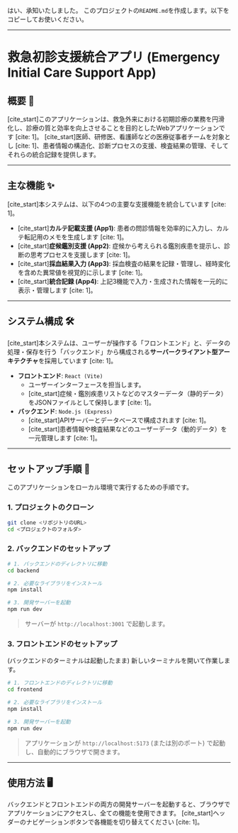 はい、承知いたしました。
このプロジェクトの`README.md`を作成します。以下をコピーしてお使いください。

-----

# 救急初診支援統合アプリ (Emergency Initial Care Support App)

## 概要 📝

[cite\_start]このアプリケーションは、救急外来における初期診療の業務を円滑化し、診療の質と効率を向上させることを目的としたWebアプリケーションです [cite: 1]。
[cite\_start]医師、研修医、看護師などの医療従事者チームを対象とし [cite: 1]、患者情報の構造化、診断プロセスの支援、検査結果の管理、そしてそれらの統合記録を提供します。

-----

## 主な機能 ✨

[cite\_start]本システムは、以下の4つの主要な支援機能を統合しています [cite: 1]。

  * [cite\_start]**カルテ記載支援 (App1)**: 患者の問診情報を効率的に入力し、カルテ転記用のメモを生成します [cite: 1]。
  * [cite\_start]**症候鑑別支援 (App2)**: 症候から考えられる鑑別疾患を提示し、診断の思考プロセスを支援します [cite: 1]。
  * [cite\_start]**採血結果入力 (App3)**: 採血検査の結果を記録・管理し、経時変化を含めた異常値を視覚的に示します [cite: 1]。
  * [cite\_start]**統合記録 (App4)**: 上記3機能で入力・生成された情報を一元的に表示・管理します [cite: 1]。

-----

## システム構成 🛠️

[cite\_start]本システムは、ユーザーが操作する「フロントエンド」と、データの処理・保存を行う「バックエンド」から構成される**サーバークライアント型アーキテクチャ**を採用しています [cite: 1]。

  * **フロントエンド**: `React (Vite)`
      * ユーザーインターフェースを担当します。
      * [cite\_start]症候・鑑別疾患リストなどのマスターデータ（静的データ）をJSONファイルとして保持します [cite: 1]。
  * **バックエンド**: `Node.js (Express)`
      * [cite\_start]APIサーバーとデータベースで構成されます [cite: 1]。
      * [cite\_start]患者情報や検査結果などのユーザーデータ（動的データ）を一元管理します [cite: 1]。

-----

## セットアップ手順 🚀

このアプリケーションをローカル環境で実行するための手順です。

### 1\. プロジェクトのクローン

```bash
git clone <リポジトリのURL>
cd <プロジェクトのフォルダ>
```

### 2\. バックエンドのセットアップ

```bash
# 1. バックエンドのディレクトリに移動
cd backend

# 2. 必要なライブラリをインストール
npm install

# 3. 開発サーバーを起動
npm run dev
```

> サーバーが `http://localhost:3001` で起動します。

### 3\. フロントエンドのセットアップ

(バックエンドのターミナルは起動したまま) 新しいターミナルを開いて作業します。

```bash
# 1. フロントエンドのディレクトリに移動
cd frontend

# 2. 必要なライブラリをインストール
npm install

# 3. 開発サーバーを起動
npm run dev
```

> アプリケーションが `http://localhost:5173` (または別のポート) で起動し、自動的にブラウザで開きます。

-----

## 使用方法 🖥️

バックエンドとフロントエンドの両方の開発サーバーを起動すると、ブラウザでアプリケーションにアクセスし、全ての機能を使用できます。
[cite\_start]ヘッダーのナビゲーションボタンで各機能を切り替えてください [cite: 1]。